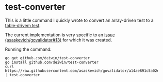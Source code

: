 # test-converter

This is a little command I quickly wrote to convert an array-driven test to a [table-drivem test](http://talks.golang.org/2014/testing.slide#5).

The current implementation is very specific to an [issue (asaskevich/govalidator#13)](https://github.com/asaskevich/govalidator/issues/13) for which it was created.

Running the command:

    go get github.com/deiwin/test-converter
    go install github.com/deiwin/test-converter
    curl https://raw.githubusercontent.com/asaskevich/govalidator/a14ae891c5a02e8de7c94aabef47279b001277a4/validator_test.go | test-converter
